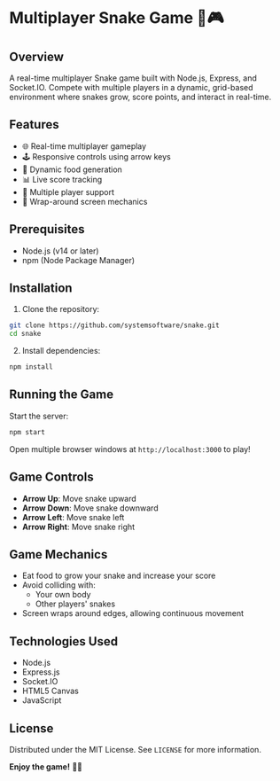 # Multiplayer Snake Game 🐍🎮

## Overview

A real-time multiplayer Snake game built with Node.js, Express, and Socket.IO. Compete with multiple players in a dynamic, grid-based environment where snakes grow, score points, and interact in real-time.

## Features

- 🌐 Real-time multiplayer gameplay
- 🕹️ Responsive controls using arrow keys
- 🍎 Dynamic food generation
- 📊 Live score tracking
- 🌈 Multiple player support
- 🔄 Wrap-around screen mechanics

## Prerequisites

- Node.js (v14 or later)
- npm (Node Package Manager)

## Installation

1. Clone the repository:
```bash
git clone https://github.com/systemsoftware/snake.git
cd snake
```

2. Install dependencies:
```bash
npm install
```

## Running the Game

Start the server:
```bash
npm start
```

Open multiple browser windows at `http://localhost:3000` to play!

## Game Controls

- **Arrow Up**: Move snake upward
- **Arrow Down**: Move snake downward
- **Arrow Left**: Move snake left
- **Arrow Right**: Move snake right

## Game Mechanics

- Eat food to grow your snake and increase your score
- Avoid colliding with:
  - Your own body
  - Other players' snakes
- Screen wraps around edges, allowing continuous movement

## Technologies Used

- Node.js
- Express.js
- Socket.IO
- HTML5 Canvas
- JavaScript

## License

Distributed under the MIT License. See `LICENSE` for more information.

**Enjoy the game!** 🎉🐍
